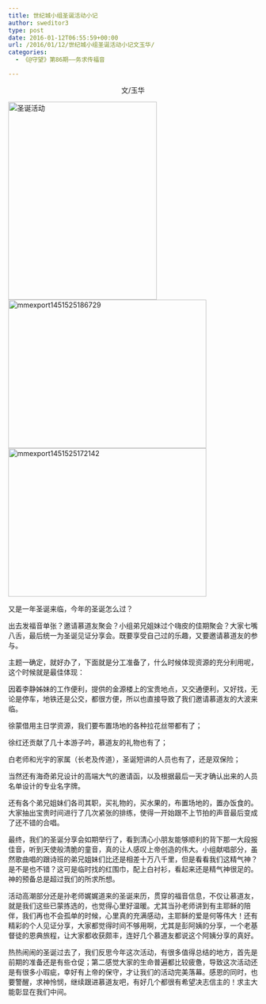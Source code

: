 ```yaml
---
title: 世纪城小组圣诞活动小记
author: sweditor3
type: post
date: 2016-01-12T06:55:59+00:00
url: /2016/01/12/世纪城小组圣诞活动小记文玉华/
categories:
  - 《@守望》第86期——务求传福音

---
```

<p style="text-align: center;">
  文/玉华
</p>

[<img alt="圣诞活动" class="aligncenter size-full wp-image-13349" height="400" src="http://t5.shwchurch.org/wp-content/uploads/2016/01/圣诞活动.jpg" width="300" srcset="http://t5.shwchurch.org/wp-content/uploads/2016/01/圣诞活动.jpg 300w, http://t5.shwchurch.org/wp-content/uploads/2016/01/圣诞活动-225x300.jpg 225w" sizes="(max-width: 300px) 100vw, 300px" />][1][<img alt="mmexport1451525186729" class="aligncenter size-full wp-image-13348" height="300" src="http://t5.shwchurch.org/wp-content/uploads/2016/01/mmexport1451525186729.jpg" width="400" />][2][<img alt="mmexport1451525172142" class="aligncenter size-full wp-image-13347" height="300" src="http://t5.shwchurch.org/wp-content/uploads/2016/01/mmexport1451525172142.jpg" width="400" />][3] 

又是一年圣诞来临，今年的圣诞怎么过？ 

出去发福音单张？邀请慕道友聚会？小组弟兄姐妹过个嗨皮的佳期聚会？大家七嘴八舌，最后统一为圣诞见证分享会。既要享受自己过的乐趣，又要邀请慕道友的参与。 

主题一确定，就好办了，下面就是分工准备了，什么时候体现资源的充分利用呢，这个时候就是最佳体现： 

因着李静姊妹的工作便利，提供的金源楼上的宝贵地点，又交通便利，又好找，无论是停车，地铁还是公交，都很方便，所以也直接导致了我们邀请慕道友的大波来临。 

徐蒙借用主日学资源，我们要布置场地的各种拉花丝带都有了； 

徐红还贡献了几十本游子吟，慕道友的礼物也有了； 

白老师和光宇的家属（长老及传道），圣诞短讲的人员也有了，还是双保险； 

当然还有海奇弟兄设计的高端大气的邀请函，以及根据最后一天才确认出来的人员名单设计的专业名字牌。 

还有各个弟兄姐妹们各司其职，买礼物的，买水果的，布置场地的，置办饭食的。大家抽出宝贵时间进行了几次紧张的排练，使得一开始跟不上节拍的声音最后变成了还不错的合唱。 

最终，我们的圣诞分享会如期举行了，看到清心小朋友能够顺利的背下那一大段报佳音，听到天使般清脆的童音，真的让人感叹上帝创造的伟大。小组献唱部分，虽然歌曲唱的跟诗班的弟兄姐妹们比还是相差十万八千里，但是看看我们这精气神？是不是也不错？这可是临时找的红围巾，配上白衬衫，看起来还是精气神很足的。神的预备总是超过我们的所求所想。 

活动高潮部分还是孙老师娓娓道来的圣诞来历，贯穿的福音信息，不仅让慕道友，就是我们这些已蒙拣选的，也觉得心里好温暖。尤其当孙老师讲到有主耶稣的陪伴，我们再也不会孤单的时候，心里真的充满感动，主耶稣的爱是何等伟大！还有精彩的个人见证分享，大家都觉得时间不够用啊，尤其是彭阿姨的分享，一个老基督徒的恩典旅程，让大家都收获颇丰，连好几个慕道友都说这个阿姨分享的真好。 

热热闹闹的圣诞过去了，我们反思今年这次活动，有很多值得总结的地方，首先是前期的准备还是有些仓促；第二感觉大家的生命普遍都比较疲惫，导致这次活动还是有很多小瑕疵，幸好有上帝的保守，才让我们的活动完美落幕。感恩的同时，也要警醒，求神怜悯，继续跟进慕道友吧，有好几个都很有希望决志信主的！求主大能彰显在我们中间。

 [1]: http://t5.shwchurch.org/wp-content/uploads/2016/01/圣诞活动.jpg
 [2]: http://t5.shwchurch.org/wp-content/uploads/2016/01/mmexport1451525186729.jpg
 [3]: http://t5.shwchurch.org/wp-content/uploads/2016/01/mmexport1451525172142.jpg